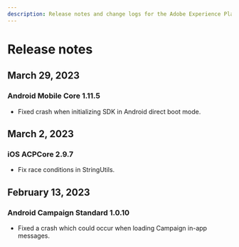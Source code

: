 ```yaml
---
description: Release notes and change logs for the Adobe Experience Platform Mobile SDKs.
---
```


# Release notes

## March 29, 2023

### Android Mobile Core 1.11.5

* Fixed crash when initializing SDK in Android direct boot mode. 

## March 2, 2023

### iOS ACPCore 2.9.7

* Fix race conditions in StringUtils.

## February 13, 2023

### Android Campaign Standard 1.0.10

* Fixed a crash which could occur when loading Campaign in-app messages.
